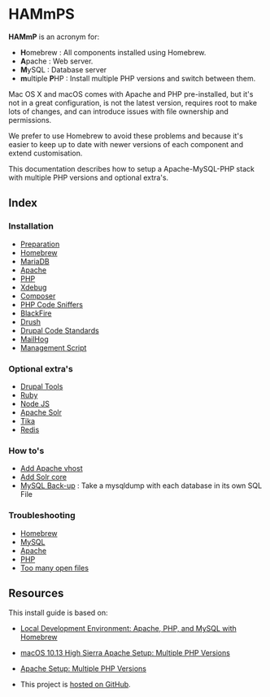 # HAMmPS

**HAMmP** is an acronym for:

* **H**omebrew : All components installed using Homebrew.
* **A**pache : Web server.
* **M**ySQL : Database server
* **m**ultiple **P**HP : Install multiple PHP versions and switch between them.

Mac OS X and macOS comes with Apache and PHP pre-installed, but it's not in a
great configuration, is not the latest version, requires root to make lots of 
changes, and can introduce issues with file ownership and permissions.

We prefer to use Homebrew to avoid these problems and because it's easier to 
keep up to date with newer versions of each component and extend 
customisation. 

This documentation describes how to setup a Apache-MySQL-PHP stack with 
multiple PHP versions and optional extra's.

## Index

### Installation

* [Preparation](Installation/Preparation.md)
* [Homebrew](Installation/Homebrew.md)
* [MariaDB](Installation/MariaDB.md)
* [Apache](Installation/Apache.md)
* [PHP](Installation/PHP.md)
* [Xdebug](Installation/PHP-Xdebug.md)
* [Composer](Installation/PHP-Composer.md)
* [PHP Code Sniffers](Installation/PHP-Code-Sniffers.md)
* [BlackFire](Installation/PHP-Blackfire.md)
* [Drush](Installation/Drupal-Drush.md)
* [Drupal Code Standards](Installation/Drupal-Code-Standards.md)
* [MailHog](Installation/Mailhog.md)
* [Management Script](Installation/Management-Script.md)

### Optional extra's

* [Drupal Tools](Optional/Drupal-Tools.md)
* [Ruby](Optional/Ruby.md)
* [Node JS](Optional/Node-js.md)
* [Apache Solr](Optional/Apache-Solr.md)
* [Tika](Optional/Tika.md)
* [Redis](Optional/Redis.md)

### How to's

* [Add Apache vhost](HowTo/Add-Apache-Vhost.md)
* [Add Solr core](HowTo/Apache-Solr-Add-Core.md)
* [MySQL Back-up](HowTo/MySQL-Backup.md) : Take a mysqldump with each database 
  in its own SQL File

### Troubleshooting

* [Homebrew](Troubleshooting/Homebrew.md)
* [MySQL](Troubleshooting/MySQL.md)
* [Apache](Troubleshooting/Apache.md)
* [PHP](Troubleshooting/PHP.md)
* [Too many open files](Troubleshooting/To-Many-Open-Files.md)

## Resources

This install guide is based on:

* [Local Development Environment: Apache, PHP, and MySQL with Homebrew](https://echo.co/blog/os-x-1010-yosemite-local-development-environment-apache-php-and-mysql-homebrew)
* [macOS 10.13 High Sierra Apache Setup: Multiple PHP Versions](https://getgrav.org/blog/macos-sierra-apache-multiple-php-versions)
* [Apache Setup: Multiple PHP Versions](http://getgrav.org/blog/mac-os-x-apache-setup-multiple-php-versions)

* This project is [hosted on GitHub](https://github.com/zero2one/HAMmP).
